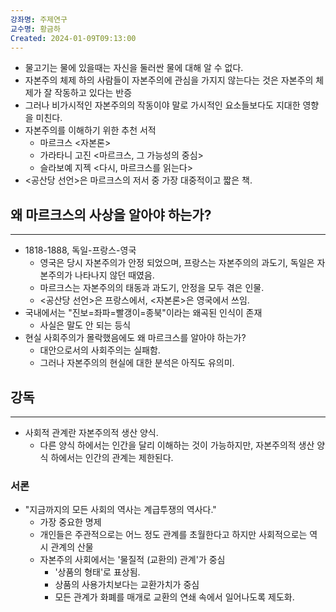 ```yaml
---
강좌명: 주제연구
교수명: 황금하
Created: 2024-01-09T09:13:00
---
```

- 물고기는 물에 있을때는 자신을 둘러싼 물에 대해 알 수 없다.
- 자본주의 체제 하의 사람들이 자본주의에 관심을 가지지 않는다는 것은 자본주의 체제가 잘 작동하고 있다는 반증
- 그러나 비가시적인 자본주의의 작동이야 말로 가시적인 요소들보다도 지대한 영향을 미친다.
- 자본주의를 이해하기 위한 추천 서적
	- 마르크스 <자본론>
	- 가라타니 고진 <마르크스, 그 가능성의 중심>
	- 슬라보예 지젝 <다시, 마르크스를 읽는다>
- <공산당 선언>은 마르크스의 저서 중 가장 대중적이고 짧은 책.

## 왜 마르크스의 사상을 알아야 하는가?
---
- 1818-1888, 독일-프랑스-영국
	- 영국은 당시 자본주의가 안정 되었으며, 프랑스는 자본주의의 과도기, 독일은 자본주의가 나타나지 않던 때였음.
	- 마르크스는 자본주의의 태동과 과도기, 안정을 모두 겪은 인물.
	- <공산당 선언>은 프랑스에서, <자본론>은 영국에서 쓰임.
- 국내에서는 "진보=좌파=빨갱이=종북"이라는 왜곡된 인식이 존재
	- 사실은 말도 안 되는 등식
- 현실 사회주의가 몰락했음에도 왜 마르크스를 알아야 하는가?
	- 대안으로서의 사회주의는 실패함.
	- 그러나 자본주의의 현실에 대한 분석은 아직도 유의미.

## 강독
---
- 사회적 관계란 자본주의적 생산 양식.
	- 다른 양식 하에서는 인간을 달리 이해하는 것이 가능하지만, 자본주의적 생산 양식 하에서는 인간의 관계는 제한된다.
### 서론
- "지금까지의 모든 사회의 역사는 계급투쟁의 역사다."
	- 가장 중요한 명제
	- 개인들은 주관적으로는 어느 정도 관계를 초월한다고 하지만 사회적으로는 역시 관계의 산물
	- 자본주의 사회에서는 '물질적 (교환의) 관계'가 중심
		- '상품의 형태'로 표상됨.
		- 상품의 사용가치보다는 교환가치가 중심
		- 모든 관계가 화폐를 매개로 교환의 연쇄 속에서 일어나도록 제도화.
